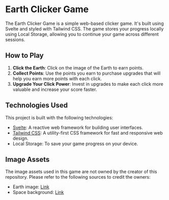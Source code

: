 # Earth Clicker Game

The Earth Clicker Game is a simple web-based clicker game. It's built using Svelte and styled with Tailwind CSS. The game stores your progress locally using Local Storage, allowing you to continue your game across different sessions.

## How to Play

1. **Click the Earth**: Click on the image of the Earth to earn points.
2. **Collect Points**: Use the points you earn to purchase upgrades that will help you earn more points with each click.
3. **Upgrade Your Click Power**: Invest in upgrades to make each click more valuable and increase your score faster.

## Technologies Used

This project is built with the following technologies:

- [Svelte](https://svelte.dev/): A reactive web framework for building user interfaces.
- [Tailwind CSS](https://tailwindcss.com/): A utility-first CSS framework for fast and responsive web design.
- Local Storage: To save your game progress on your device.

## Image Assets

The image assets used in this game are not owned by the creator of this repository. Please refer to the following sources to credit the owners:

- Earth image: [Link](https://www.freepik.com/free-vector/earth-globe-icon-white-background_34742548.htm#query=earth%20svg&position=3&from_view=keyword&track=ais)
- Space background: [Link](https://www.freepik.com/free-vector/realistic-galaxy-background_14960493.htm#query=starry%20sky&position=18&from_view=search&track=ais)
